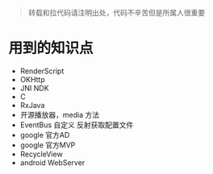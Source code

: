 > 转载和拉代码请注明出处，代码不辛苦但是所属人很重要


# 用到的知识点
* RenderScript
* OKHttp
* JNI NDK
* C
* RxJava
* 开源播放器，media 方法
* EventBus 自定义 反射获取配置文件
* google 官方AD
* google 官方MVP
* RecycleView
* android WebServer
